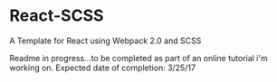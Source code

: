 # React-SCSS
A Template for React using Webpack 2.0 and SCSS

Readme in progress...to be completed as part of an online tutorial i'm working on. Expected date of completion: 3/25/17
